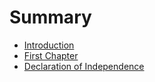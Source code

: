 # Summary

* [Introduction](README.md)
* [First Chapter](chapter1.md)
* [Declaration of Independence](declaration-of-independence.md)

